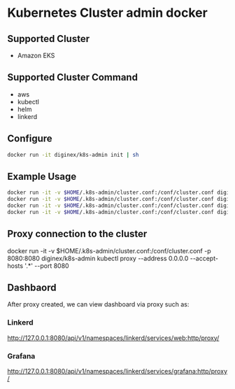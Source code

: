 # Kubernetes Cluster admin docker

## Supported Cluster

* Amazon EKS

## Supported Cluster Command

* aws
* kubectl
* helm
* linkerd

## Configure

```sh
docker run -it diginex/k8s-admin init | sh
```

## Example Usage

```sh
docker run -it -v $HOME/.k8s-admin/cluster.conf:/conf/cluster.conf diginex/k8s-admin kubectl get pods
docker run -it -v $HOME/.k8s-admin/cluster.conf:/conf/cluster.conf diginex/k8s-admin linkerd version
docker run -it -v $HOME/.k8s-admin/cluster.conf:/conf/cluster.conf diginex/k8s-admin aws
docker run -it -v $HOME/.k8s-admin/cluster.conf:/conf/cluster.conf diginex/k8s-admin helm version
```

## Proxy connection to the cluster

docker run -it -v $HOME/.k8s-admin/cluster.conf:/conf/cluster.conf -p 8080:8080 diginex/k8s-admin kubectl proxy --address 0.0.0.0 --accept-hosts '.*' --port 8080

## Dashbaord

After proxy created, we can view dashboard via proxy such as:

### Linkerd

<http://127.0.0.1:8080/api/v1/namespaces/linkerd/services/web:http/proxy/>

### Grafana

<http://127.0.0.1:8080/api/v1/namespaces/linkerd/services/grafana:http/proxy/>